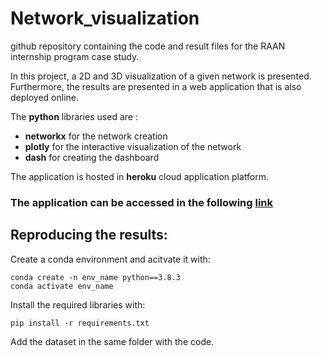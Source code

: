 # Network_visualization


github repository containing the code and result files for the RAAN internship program case study. 

In this project, a 2D and 3D visualization of a given network is presented. Furthermore, the results are presented in a web application that is also deployed online. 

The **python** libraries used are : 

- **networkx** for the network creation 
- **plotly** for the interactive visualization of the network 
- **dash** for creating the dashboard 

The application is hosted in **heroku** cloud application platform. 

### The application can be accessed in the following [link](https://network-case-study.herokuapp.com/)


## Reproducing the results: 

Create a conda environment and acitvate it with: 

``` 
conda create -n env_name python==3.8.3
conda activate env_name
```

Install the required libraries with: 

```
pip install -r requirements.txt 
```
Add the dataset in the same folder with the code. 
